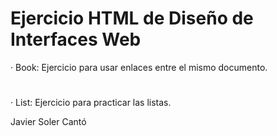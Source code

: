 # Ejercicio HTML de Diseño de Interfaces Web

· Book: Ejercicio para usar enlaces entre el mismo documento.
#
· List: Ejercicio para practicar las listas.

Javier Soler Cantó
